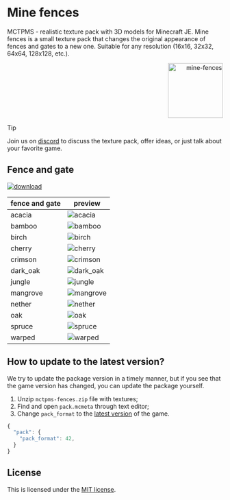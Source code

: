 # Mine fences

MCTPMS - realistic texture pack with 3D models for Minecraft JE. Mine fences is a small texture pack that changes the original appearance of fences and gates to a new one. Suitable for any resolution (16x16, 32x32, 64x64, 128x128, etc.). <p align="right">
  <img
    src="https://github.com/andrejsharapov/mine-fences/blob/main/pack.png?raw=true"
    alt="mine-fences"
    width="128">
</p>

> [!TIP]  
> Join us on [discord](https://discord.gg/En8KcxdDra) to discuss the texture pack, offer ideas, or just talk about your favorite game.

## Fence and gate

[![download][download-badge]][download-link]

| fence and gate | preview                                                                                           |
| -------------- | ------------------------------------------------------------------------------------------------- |
| acacia         | ![acacia](https://github.com/andrejsharapov/mine-fences/blob/main/src/acacia.png?raw=true)     |
| bamboo         | ![bamboo](https://github.com/andrejsharapov/mine-fences/blob/main/src/bamboo.png?raw=true)     |
| birch          | ![birch](https://github.com/andrejsharapov/mine-fences/blob/main/src/birch.png?raw=true)       |
| cherry         | ![cherry](https://github.com/andrejsharapov/mine-fences/blob/main/src/cherry.png?raw=true)     |
| crimson        | ![crimson](https://github.com/andrejsharapov/mine-fences/blob/main/src/crimson.png?raw=true)   |
| dark_oak       | ![dark_oak](https://github.com/andrejsharapov/mine-fences/blob/main/src/dark_oak.png?raw=true) |
| jungle         | ![jungle](https://github.com/andrejsharapov/mine-fences/blob/main/src/jungle.png?raw=true)     |
| mangrove       | ![mangrove](https://github.com/andrejsharapov/mine-fences/blob/main/src/mangrove.png?raw=true) |
| nether         | ![nether](https://github.com/andrejsharapov/mine-fences/blob/main/src/nether.png?raw=true)     |
| oak            | ![oak](https://github.com/andrejsharapov/mine-fences/blob/main/src/oak.png?raw=true)           |
| spruce         | ![spruce](https://github.com/andrejsharapov/mine-fences/blob/main/src/spruce.png?raw=true)     |
| warped         | ![warped](https://github.com/andrejsharapov/mine-fences/blob/main/src/warped.png?raw=true)     |

## How to update to the latest version?

We try to update the package version in a timely manner, but if you see that the game version has changed, you can update the package yourself.

1. Unzip `mctpms-fences.zip` file with textures;
2. Find and open `pack.mcmeta` through text editor;
3. Change `pack_format` to the [latest version](https://minecraft.wiki/w/Pack_format#List_of_resource_pack_formats) of the game.

```js
{
  "pack": {
    "pack_format": 42,
  }
}
```

## License

This is licensed under the [MIT license](https://github.com/andrejsharapov/mine-fences/blob/main/LICENSE).

<!--  -->

[download-link]: https://www.planetminecraft.com/texture-pack/mine-fences/
[download-badge]: https://img.shields.io/badge/DOWNLOAD_PACK-.zip-41b883
